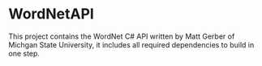 WordNetAPI
==========

This project contains the WordNet C# API written by Matt Gerber of Michgan State University, it includes all required dependencies to build in one step.